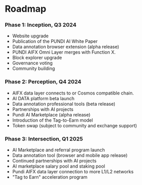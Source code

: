 # Roadmap

### Phase 1: Inception, Q3 2024

* Website upgrade
* Publication of the PUNDI AI White Paper
* Data annotation browser extension (alpha release)
* PUNDI AIFX Omni Layer merges with Function X.
* Block explorer upgrade
* Governance voting
* Community building

### Phase 2: Perception, Q4 2024

* AIFX data layer connects to or Cosmos compatible chain.
* AI DATA platform beta launch
* Data annotation professional tools (beta release)
* Partnerships with AI projects
* Pundi AI Marketplace (alpha release)
* Introduction of the Tag-to-Earn model
* Token swap (subject to community and exchange support)

### Phase 3: Intersection, Q1 2025

* AI Marketplace and referral program launch
* Data annotation tool (browser and mobile app release)
* Continued partnerships with AI projects
* AI marketplace salary pool and staking pool
* Pundi AIFX data layer connection to more L1/L2 networks
* "Tag to Earn" acceleration program
